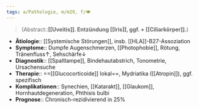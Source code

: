 ```yaml
---
tags: a/Pathologie, m/m29, f/👁️
---
```

> (Abstract::**[[Uveitis]]. Entzündung [[Iris]], ggf. + [[Ciliarkörper]].**)
- **Ätiologie**:: [[Systemische Störungen]], insb. [[HLA]]-B27-Assoziation
- **Symptome**:: Dumpfe Augenschmerzen, [[Photophobie]], Rötung, Tränenfluss↑, Sehschärfe↓ 
- **Diagnostik**:: [[Spaltlampe]], Bindehautabstrich, Tonometrie, Ursachensuche
- **Therapie**:: ==[[Glucocorticoide]] lokal==, Mydriatika ([[Atropin]]), ggf. spezifisch
- **Komplikationen**:: Synechien, [[Katarakt]], [[Glaukom]], Hornhautdegeneration, Phthisis bulbi
- **Prognose**:: Chronisch-rezidivierend in 25%